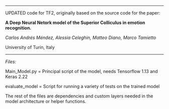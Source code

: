 
---

UPDATED code for TF2, originally based on the source code for the paper:

**A Deep Neural Netork model of the Superior Colliculus in emotion recognition.**

*Carlos Andrés Méndez, Alessia Celeghin, Matteo Diano, Marco Tamietto*

University of Turin, Italy

---
*Files:*

Main_Model.py = Principal script of the model, needs Tensorflow 1.13 and Keras 2.22

evaluate_model = Script for running a variety of tests on the trained model

The rest of the files are dependencies and custom layers needed in the model architecture or helper functions.


 
